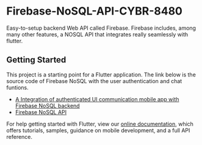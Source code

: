# Firebase-NoSQL-API-CYBR-8480
Easy-to-setup backend Web API called Firebase. Firebase includes, among many other features, a NOSQL API that integrates really seamlessly with flutter. 

## Getting Started

This project is a starting point for a Flutter application.
The link below is the source code of Firebase NoSQL with the user authentication and chat funtions. 

- [A Integration of authenticated UI communication mobile app with Firebase NoSQL backend](https://github.com/ZexiXin/Firebase-NoSQL-API-CYBR-8480/blob/master/lib/main.dart)
- [Firebase NoSQL API](https://firebase.google.com/)

For help getting started with Flutter, view our
[online documentation](https://flutter.dev/docs), which offers tutorials,
samples, guidance on mobile development, and a full API reference.


